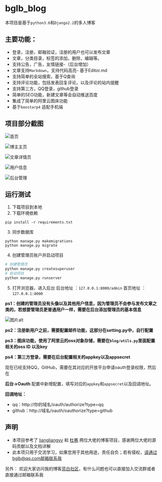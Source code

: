 # bglb_blog

本项目是基于`python3.6`和`Django2.2`的多人博客

## 主要功能：
- 登录，注册，邮箱验证，注册的用户也可以发布文章
- 文章，分类目录，标签的添加，删除，编辑等。
- 支持公告，广告，友情链接-（后台增加）
- 文章支持`Markdown`，支持代码高亮- 基于Editor.md
- 支持简单的全站搜索，基于Q查询
- 支持评论功能，包括发表回复评论，以及评论的站内提醒
- 支持第三方，QQ登录，github登录
- 简单的SEO功能，新建文章等会自动推送百度
- 集成了简单的阿里云图床功能
- 基于`boostarp4` 适配手机端

## 项目部分截图

![首页](https://blog.bglb.work/img/image-20200722172712277.png?x-oss-process=style/blog_img)



![博主主页](https://blog.bglb.work/img/1595410458768.png?x-oss-process=style/blog_img)



![文章详情页](https://blog.bglb.work/img/1605858237600.png?x-oss-process=style/blog_img)



![用户信息](https://blog.bglb.work/img/1595410713670.png?x-oss-process=style/blog_img)



![后台管理](https://blog.bglb.work/img/1595410611312.png?x-oss-process=style/blog_img)





## 运行测试

 1. 下载项目到本地
 2. 下载环境依赖

```shell
pip install -r requirements.txt

```

3. 同步数据库
```shell
python manage.py makemigrations
python manage.py migrate

```

4. 创建管理员账户并启动项目
 ```bash
 # 创建管理员
 python manage.py createsuperuser
 # 启动项目
 python manage.py runserver
 ```

5. 打开浏览器，进入后台
后台地址 ：`127.0.0.1:8000/admin`
首页地址 ：`127.0.0.1:8000`

**ps1：创建的管理员没有头像以及其他用户信息，因为管理员不会参与发布文章之类的，若想要管理员更普通用户一样，需要在后台添加管理员的基本信息**

![图片alt](https://blog.bglb.work/img/1595410837081.png?x-oss-process=style/blog_img)

**ps2：注册新用户之前，需要配置邮件功能，这部分在setting.py中，自行配置**

**ps3：图床功能，使用了阿里云的oss对象存储，需要在`blog/utils.py`里面配置相关的oss ID 以及key**

**ps4：第三方登录，需要在后台配置相关的appkey以及appsecret**

现在已经支持QQ，GitHub，需要在其对应的开放平台申请oauth登录权限，然后在 

**后台->Oauth** 配置中新增配置，填写对应的`appkey`和`appsecret`以及回调地址。  

**回调地址：**

- qq：http://你的域名/oauth/authorize?type=qq
- github：http://域名/oauth/oauthorize?type=github

## 声明

- 本项目参考了 [liangliangyy](https://github.com/liangliangyy/DjangoBlog) 和 [杜赛](https://github.com/stacklens/django_blog_tutorial/tree/master/md) 两位大佬的博客项目，感谢两位大佬的源码贡献以及文档详解
- 此本项只用于交流学习，如果您用于其他用途，责任自负；若有侵权，请通过bglb@qq.com邮箱联系我



另外： 欢迎大家访问我的博客[蓝白社区](https://blog.bglb.work)，有什么问题也可以直接加入交流群或者直接通过邮箱联系我

